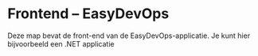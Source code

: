 # Frontend – EasyDevOps

Deze map bevat de front-end van de EasyDevOps-applicatie. Je kunt hier bijvoorbeeld een .NET applicatie
